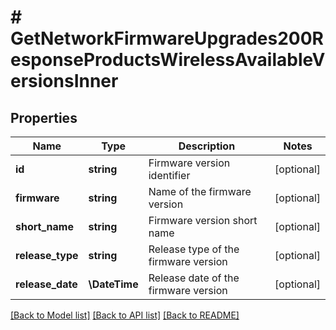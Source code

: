 # # GetNetworkFirmwareUpgrades200ResponseProductsWirelessAvailableVersionsInner

## Properties

Name | Type | Description | Notes
------------ | ------------- | ------------- | -------------
**id** | **string** | Firmware version identifier | [optional]
**firmware** | **string** | Name of the firmware version | [optional]
**short_name** | **string** | Firmware version short name | [optional]
**release_type** | **string** | Release type of the firmware version | [optional]
**release_date** | **\DateTime** | Release date of the firmware version | [optional]

[[Back to Model list]](../../README.md#models) [[Back to API list]](../../README.md#endpoints) [[Back to README]](../../README.md)
